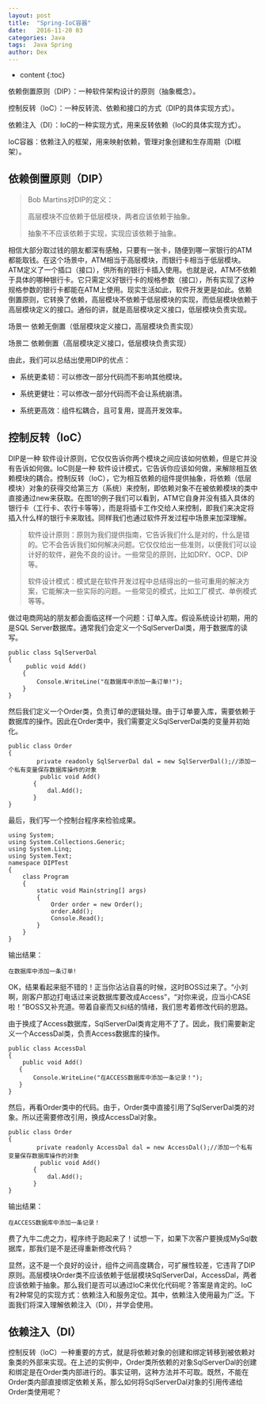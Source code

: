 ```yaml
---
layout: post
title:  "Spring-IoC容器"
date:   2016-11-20 03
categories: Java
tags:  Java Spring
author: Dex
---
```


* content
{:toc}

依赖倒置原则（DIP）：一种软件架构设计的原则（抽象概念）。

控制反转（IoC）：一种反转流、依赖和接口的方式（DIP的具体实现方式）。

依赖注入（DI）：IoC的一种实现方式，用来反转依赖（IoC的具体实现方式）。

IoC容器：依赖注入的框架，用来映射依赖，管理对象创建和生存周期（DI框架）。





## 依赖倒置原则（DIP） ##

> Bob Martins对DIP的定义：
> 
> 高层模块不应依赖于低层模块，两者应该依赖于抽象。
> 
> 抽象不不应该依赖于实现，实现应该依赖于抽象。

相信大部分取过钱的朋友都深有感触，只要有一张卡，随便到哪一家银行的ATM都能取钱。在这个场景中，ATM相当于高层模块，而银行卡相当于低层模块。ATM定义了一个插口（接口），供所有的银行卡插入使用。也就是说，ATM不依赖于具体的哪种银行卡。它只需定义好银行卡的规格参数（接口），所有实现了这种规格参数的银行卡都能在ATM上使用。现实生活如此，软件开发更是如此。依赖倒置原则，它转换了依赖，高层模块不依赖于低层模块的实现，而低层模块依赖于高层模块定义的接口。通俗的讲，就是高层模块定义接口，低层模块负责实现。

场景一  依赖无倒置（低层模块定义接口，高层模块负责实现）

场景二 依赖倒置（高层模块定义接口，低层模块负责实现）

由此，我们可以总结出使用DIP的优点：

- 系统更柔韧：可以修改一部分代码而不影响其他模块。

- 系统更健壮：可以修改一部分代码而不会让系统崩溃。

- 系统更高效：组件松耦合，且可复用，提高开发效率。


## 控制反转（IoC） ##

DIP是一种 软件设计原则，它仅仅告诉你两个模块之间应该如何依赖，但是它并没有告诉如何做。IoC则是一种 软件设计模式，它告诉你应该如何做，来解除相互依赖模块的耦合。控制反转（IoC），它为相互依赖的组件提供抽象，将依赖（低层模块）对象的获得交给第三方（系统）来控制，即依赖对象不在被依赖模块的类中直接通过new来获取。在图1的例子我们可以看到，ATM它自身并没有插入具体的银行卡（工行卡、农行卡等等），而是将插卡工作交给人来控制，即我们来决定将插入什么样的银行卡来取钱。同样我们也通过软件开发过程中场景来加深理解。

> 软件设计原则：原则为我们提供指南，它告诉我们什么是对的，什么是错的。它不会告诉我们如何解决问题。它仅仅给出一些准则，以便我们可以设计好的软件，避免不良的设计。一些常见的原则，比如DRY、OCP、DIP等。
> 
> 软件设计模式：模式是在软件开发过程中总结得出的一些可重用的解决方案，它能解决一些实际的问题。一些常见的模式，比如工厂模式、单例模式等等。

做过电商网站的朋友都会面临这样一个问题：订单入库。假设系统设计初期，用的是SQL Server数据库。通常我们会定义一个SqlServerDal类，用于数据库的读写。

	public class SqlServerDal
	{
	     public void Add()
	    {
	        Console.WriteLine("在数据库中添加一条订单!");
	    }
	}

然后我们定义一个Order类，负责订单的逻辑处理。由于订单要入库，需要依赖于数据库的操作。因此在Order类中，我们需要定义SqlServerDal类的变量并初始化。

	public class Order
	{
	        private readonly SqlServerDal dal = new SqlServerDal();//添加一个私有变量保存数据库操作的对象
	         public void Add()
	       {
	           dal.Add();
	       }
	}

最后，我们写一个控制台程序来检验成果。

	using System;
	using System.Collections.Generic;
	using System.Linq;
	using System.Text;
	namespace DIPTest
	{
	    class Program
	    {
	        static void Main(string[] args)
	        {
	            Order order = new Order();
	            order.Add();
	            Console.Read();
	        }
	    }
	}

输出结果：

	在数据库中添加一条订单!

OK，结果看起来挺不错的！正当你沾沾自喜的时候，这时BOSS过来了。“小刘啊，刚客户那边打电话过来说数据库要改成Access”，“对你来说，应当小CASE啦！”BOSS又补充道。带着自豪而又纠结的情绪，我们思考着修改代码的思路。

由于换成了Access数据库，SqlServerDal类肯定用不了了。因此，我们需要新定义一个AccessDal类，负责Access数据库的操作。

	public class AccessDal
	{
	    public void Add()
	   {
	       Console.WriteLine("在ACCESS数据库中添加一条记录！");
	   }
	}

然后，再看Order类中的代码。由于，Order类中直接引用了SqlServerDal类的对象。所以还需要修改引用，换成AccessDal对象。

	public class Order
	{
	        private readonly AccessDal dal = new AccessDal();//添加一个私有变量保存数据库操作的对象
	         public void Add()
	       {
	           dal.Add();
	       }
	}

输出结果：

	在ACCESS数据库中添加一条记录！

费了九牛二虎之力，程序终于跑起来了！试想一下，如果下次客户要换成MySql数据库，那我们是不是还得重新修改代码？

显然，这不是一个良好的设计，组件之间高度耦合，可扩展性较差，它违背了DIP原则。高层模块Order类不应该依赖于低层模块SqlServerDal，AccessDal，两者应该依赖于抽象。那么我们是否可以通过IoC来优化代码呢？答案是肯定的。IoC有2种常见的实现方式：依赖注入和服务定位。其中，依赖注入使用最为广泛。下面我们将深入理解依赖注入（DI），并学会使用。


## 依赖注入（DI） ##

控制反转（IoC）一种重要的方式，就是将依赖对象的创建和绑定转移到被依赖对象类的外部来实现。在上述的实例中，Order类所依赖的对象SqlServerDal的创建和绑定是在Order类内部进行的。事实证明，这种方法并不可取。既然，不能在Order类内部直接绑定依赖关系，那么如何将SqlServerDal对象的引用传递给Order类使用呢？

